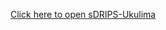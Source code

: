 <a href="https://depts.washington.edu/saswe/sdrips_ukulima/" target="_blank">Click here to open sDRIPS-Ukulima</a>

